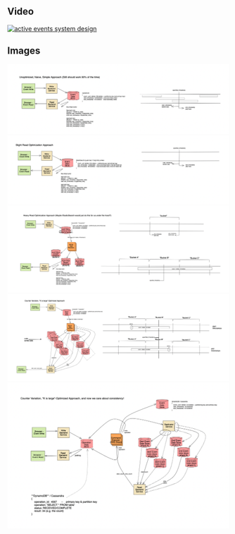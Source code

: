 

## Video

[![active events system design](https://img.youtube.com/vi/p-MNmIdEBFM/hqdefault.jpg)](https://www.youtube.com/watch?v=p-MNmIdEBFM)


## Images

<img src="images/approach_1.png" alt="active events system design">

<img src="images/approach_2.png" alt="active events system design">

<img src="images/approach_3.png" alt="active events system design">

<img src="images/approach_4.png" alt="active events system design">

<img src="images/approach_5.png" alt="active events system design">

